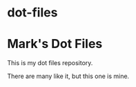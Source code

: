 # dot-files
Mark's Dot Files
================

This is my dot files repository.  

There are many like it, but this one is mine.
